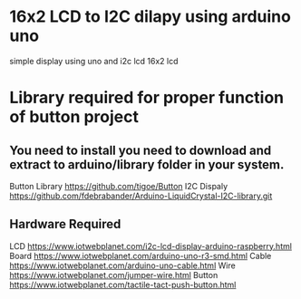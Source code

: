 # 16x2 LCD to I2C dilapy using arduino uno
simple display using uno and i2c lcd 16x2 lcd

# Library required for proper function of button project
## You need to install you need to download and extract to arduino/library folder in your system.
Button Library https://github.com/tigoe/Button
I2C Dispaly https://github.com/fdebrabander/Arduino-LiquidCrystal-I2C-library.git 
## Hardware Required 

 LCD https://www.iotwebplanet.com/i2c-lcd-display-arduino-raspberry.html
 Board https://www.iotwebplanet.com/arduino-uno-r3-smd.html
 Cable https://www.iotwebplanet.com/arduino-uno-cable.html
 Wire https://www.iotwebplanet.com/jumper-wire.html
 Button https://www.iotwebplanet.com/tactile-tact-push-button.html

